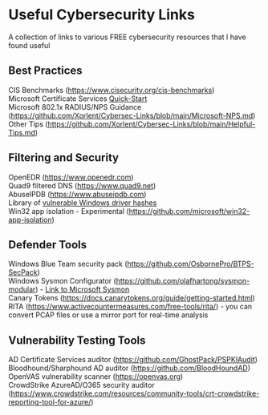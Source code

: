 # Useful Cybersecurity Links
A collection of links to various FREE cybersecurity resources that I have found useful  
  
## Best Practices
CIS Benchmarks (https://www.cisecurity.org/cis-benchmarks)  
Microsoft Certificate Services [Quick-Start](https://sqldeep.com/how-to-install-and-configure-microsoft-certification-authority-ca-services/)  
Microsoft 802.1x RADIUS/NPS Guidance (https://github.com/Xorlent/Cybersec-Links/blob/main/Microsoft-NPS.md)  
Other Tips (https://github.com/Xorlent/Cybersec-Links/blob/main/Helpful-Tips.md)

## Filtering and Security
OpenEDR (https://www.openedr.com)  
Quad9 filtered DNS (https://www.quad9.net)  
AbuseIPDB (https://www.abuseipdb.com)  
Library of [vulnerable Windows driver hashes](https://github.com/magicsword-io/LOLDrivers)  
Win32 app isolation - Experimental (https://github.com/microsoft/win32-app-isolation)  

## Defender Tools
Windows Blue Team security pack (https://github.com/OsbornePro/BTPS-SecPack)  
Windows Sysmon Configurator (https://github.com/olafhartong/sysmon-modular) - [Link to Microsoft Sysmon](https://learn.microsoft.com/en-us/sysinternals/downloads/sysmon)  
Canary Tokens (https://docs.canarytokens.org/guide/getting-started.html)  
RITA (https://www.activecountermeasures.com/free-tools/rita/) - you can convert PCAP files or use a mirror port for real-time analysis  

## Vulnerability Testing Tools
AD Certificate Services auditor (https://github.com/GhostPack/PSPKIAudit)  
Bloodhound/Sharphound AD auditor (https://github.com/BloodHoundAD)  
OpenVAS vulnerability scanner (https://openvas.org)  
CrowdStrike AzureAD/O365 security auditor (https://www.crowdstrike.com/resources/community-tools/crt-crowdstrike-reporting-tool-for-azure/)  
